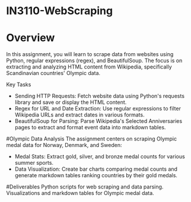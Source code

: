# IN3110-WebScraping

# Overview
In this assignment, you will learn to scrape data from websites using Python, regular expressions (regex), and BeautifulSoup. The focus is on extracting and analyzing HTML content from Wikipedia, specifically Scandinavian countries' Olympic data.

Key Tasks
- Sending HTTP Requests: Fetch website data using Python's requests library and save or display the HTML content.
- Regex for URL and Date Extraction: Use regular expressions to filter Wikipedia URLs and extract dates in various formats.
- BeautifulSoup for Parsing: Parse Wikipedia's Selected Anniversaries pages to extract and format event data into markdown tables.

#Olympic Data Analysis
The assignment centers on scraping Olympic medal data for Norway, Denmark, and Sweden:

- Medal Stats: Extract gold, silver, and bronze medal counts for various summer sports.
- Data Visualization: Create bar charts comparing medal counts and generate markdown tables ranking countries by their gold medals.


#Deliverables
Python scripts for web scraping and data parsing.
Visualizations and markdown tables for Olympic medal data.
